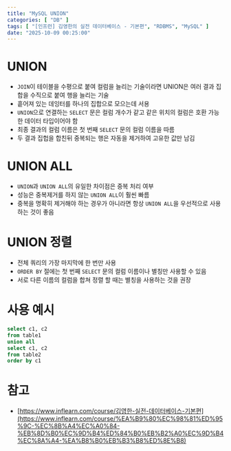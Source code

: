 ```yaml
---
title: "MySQL UNION"
categories: [ "DB" ]
tags: [ "[인프런] 김영한의 실전 데이터베이스 - 기본편", "RDBMS", "MySQL" ]
date: "2025-10-09 00:25:00"
---
```


# UNION

- `JOIN`이 테이블을 수평으로 붙여 컬럼을 늘리는 기술이라면 UNION은 여러 결과 집합을 수직으로 붙여 행을 늘리는 기술
- 흩어져 있는 데잉터를 하나의 집합으로 모으는데 서용
- `UNION`으로 연결하는 `SELECT` 문은 컬럼 개수가 같고 같은 위치의 컬럼은 호환 가능한 데이터 타입이어야 함
- 최종 결과의 컬럼 이름은 첫 번째 `SELECT` 문의 컬럼 이름을 따름
- 두 결과 집헙을 합친뒤 중복되는 행은 자동을 제거하여 고유한 값만 남김

# UNION ALL

- `UNION`과 `UNION ALL`의 유일한 차이점은 중복 처리 여부
- 성능은 중복제거를 하지 않는 `UNION ALL`이 훨씬 빠름
- 중복을 명확히 제거해야 하는 경우가 아니라면 항상 `UNION ALL`을 우선적으로 사용하는 것이 좋음

# UNION 정렬

- 전체 쿼리의 가장 마지막에 한 번만 사용
- `ORDER BY` 절에는 첫 번째 `SELECT` 문의 컬럼 이름이나 별칭만 사용할 수 있음
- 서로 다른 이름의 컬럼을 합쳐 정렬 할 때는 별칭을 사용하는 것을 권장

# 사용 예시

```sql
select c1, c2
from table1
union all
select c1, c2
from table2
order by c1
```

# 참고

- [https://www.inflearn.com/course/김영한-실전-데이터베이스-기본편](https://www.inflearn.com/course/%EA%B9%80%EC%98%81%ED%95%9C-%EC%8B%A4%EC%A0%84-%EB%8D%B0%EC%9D%B4%ED%84%B0%EB%B2%A0%EC%9D%B4%EC%8A%A4-%EA%B8%B0%EB%B3%B8%ED%8E%B8)
